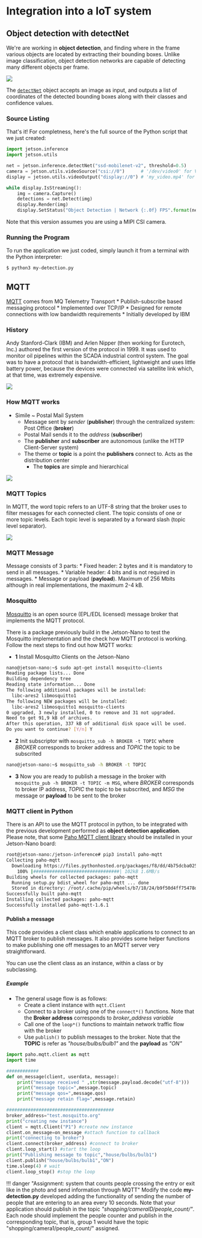 # Integration into a IoT system

## Object detection with detectNet 
We're are working in **object detection**, and finding where in the frame various objects are located by extracting their bounding boxes.  Unlike image classification, object detection networks are capable of detecting many different objects per frame.

<img src="https://github.com/dusty-nv/jetson-inference/raw/dev/docs/images/detectnet.jpg" >

The [`detectNet`](https://github.com/dusty-nv/jetson-inference/blob/master/c/detectNet.h) object accepts an image as input, and outputs a list of coordinates of the detected bounding boxes along with their classes and confidence values.  

### Source Listing

That's it!  For completness, here's the full source of the Python script that we just created:

``` python
import jetson.inference
import jetson.utils

net = jetson.inference.detectNet("ssd-mobilenet-v2", threshold=0.5)
camera = jetson.utils.videoSource("csi://0")      # '/dev/video0' for V4L2
display = jetson.utils.videoOutput("display://0") # 'my_video.mp4' for file

while display.IsStreaming():
	img = camera.Capture()
	detections = net.Detect(img)
	display.Render(img)
	display.SetStatus("Object Detection | Network {:.0f} FPS".format(net.GetNetworkFPS()))
```

Note that this version assumes you are using a MIPI CSI camera.


### Running the Program

To run the application we just coded, simply launch it from a terminal with the Python interpreter:

``` bash
$ python3 my-detection.py
```


## MQTT
[MQTT](https://en.wikipedia.org/wiki/MQTT) comes from MQ Telemetry Transport
    * Publish-subscribe based messaging protocol
    * Implemented over TCP/IP
    * Designed for remote connections with low bandwidth requirements
    * Initially developed by IBM

### History
Andy Stanford-Clark (IBM) and Arlen Nipper (then working for Eurotech, Inc.) authored the first version of the protocol in 1999. It was used to monitor oil pipelines within the SCADA industrial control system. The goal was to have a protocol that is bandwidth-efficient, lightweight and uses little battery power, because the devices were connected via satellite link which, at that time, was extremely expensive.

<img src="../figures/500px-Pipeline-Scada.jpg" >

### How MQTT works
* Simile ~ Postal Mail System
    * Message sent by *sender* (**publisher**) through the centralized system: Post Office (**broker**)
    * Postal Mail sends it to the *address* (**subscriber**)
    * The **publisher** and **subscriber** are autonomous (unlike the HTTP Client-Server system)
    * The theme or **topic** is a point the **publishers** connect to. Acts as the distribution center
        * The **topics** are simple and hierarchical

<img src="../figures/mqtt-diagram.png" >

### MQTT Topics
In MQTT, the word topic refers to an UTF-8 string that the broker uses to filter messages for each connected client. The topic consists of one or more topic levels. Each topic level is separated by a forward slash (topic level separator).

<img src="../figures/topic_basics.png" >

### MQTT Message
Message consists of 3 parts:
    * Fixed header: 2 bytes and it is mandatory to send in all messages.
    * Variable header: 4 bits and is not required in messages.
    * Message or payload (**payload**). Maximum of 256 Mbits although in real implementations, the maximum 2-4 kB.

### Mosquitto
[Mosquitto](https://mosquitto.org/) is an open source (EPL/EDL licensed) message broker that implements the MQTT protocol.

There is a package previously build in the Jetson-Nano to test the Mosquitto implementation and the check how MQTT protocol is working. Follow the next steps to find out how MQTT works:

* **1** Install Mosquitto Clients on the Jetson-Nano

``` bash
nano@jetson-nano:~$ sudo apt-get install mosquitto-clients
Reading package lists... Done
Building dependency tree       
Reading state information... Done
The following additional packages will be installed:
  libc-ares2 libmosquitto1
The following NEW packages will be installed:
  libc-ares2 libmosquitto1 mosquitto-clients
0 upgraded, 3 newly installed, 0 to remove and 31 not upgraded.
Need to get 91,9 kB of archives.
After this operation, 337 kB of additional disk space will be used.
Do you want to continue? [Y/n] Y

```

* **2** Init subscriptor with ```mosquitto_sub -h BROKER -t TOPIC``` where *BROKER* corresponds to broker address and *TOPIC* the topic to be subscrited
``` bash
nano@jetson-nano:~$ mosquitto_sub -h BROKER -t TOPIC

```

* **3** Now you are ready to publish a message in the broker with ```mosquitto_pub -h BROKER -t TOPIC -m MSG```, where *BROKER* corresponds to broker IP address, *TOPIC* the topic to be subscrited, and *MSG* the message or **payload** to be sent to the broker

### MQTT client in Python
There is an API to use the MQTT protocol in python, to be integrated with the previous development performed as **object detection application**. Please note, that some [Paho MQTT client library](https://pypi.org/project/paho-mqtt/) should be installed in your Jetson-Nano board:

``` bash
root@jetson-nano:/jetson-inference# pip3 install paho-mqtt
Collecting paho-mqtt
  Downloading https://files.pythonhosted.org/packages/f8/dd/4b75dcba025f8647bc9862ac17299e0d7d12d3beadbf026d8c8d74215c12/paho-mqtt-1.6.1.tar.gz (99kB)
    100% |################################| 102kB 1.6MB/s 
Building wheels for collected packages: paho-mqtt
  Running setup.py bdist_wheel for paho-mqtt ... done
  Stored in directory: /root/.cache/pip/wheels/b7/18/24/b9f50d4ff75478d9ccb373bcaa454fc1573cdd39fbad37f49e
Successfully built paho-mqtt
Installing collected packages: paho-mqtt
Successfully installed paho-mqtt-1.6.1

```

#### Publish a message
This code provides a client class which enable applications to connect to an MQTT broker to publish messages. It also provides some helper functions to make publishing one off messages to an MQTT server very straightforward.

You can use the client class as an instance, within a class or by subclassing. 

##### Example 
* The general usage flow is as follows:
    * Create a client instance with ```mqtt.Client```
    * Connect to a broker using one of the ```connect*()``` functions. Note that the **Broker address** corresponds to *broker_address variable*
    * Call one of the ```loop*()``` functions to maintain network traffic flow with the broker
    * Use ```publish()``` to publish messages to the broker. Note that the **TOPIC** is refer as *"house/bulbs/bulb1"* and the **payload** as *"ON"*


``` python
import paho.mqtt.client as mqtt
import time

############
def on_message(client, userdata, message):
    print("message received " ,str(message.payload.decode("utf-8")))
    print("message topic=",message.topic)
    print("message qos=",message.qos)
    print("message retain flag=",message.retain)

########################################
broker_address="test.mosquitto.org"
print("creating new instance")
client = mqtt.Client("P1") #create new instance
client.on_message=on_message #attach function to callback
print("connecting to broker")
client.connect(broker_address) #connect to broker
client.loop_start() #start the loop
print("Publishing message to topic","house/bulbs/bulb1")
client.publish("house/bulbs/bulb1","ON")
time.sleep(4) # wait
client.loop_stop() #stop the loop
```

!!! danger "Assignment: system that counts people crossing the entry or exit like in the photo and send information through MQTT"
	Modify the code **my-detection.py** developed adding the functionality of sending the number of people that are entering to an area every 10 seconds. Note that your application should publish in the topic *"shopping/cameraID/people_count/"*. Each node should implement the people counter and publish in the corresponding topic, that is, group 1 would have the topic "shopping/camera1/people_count/" assigned.




